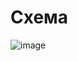 
# Схема
![image](https://github.com/p1petto/Arduino-team/assets/108504552/e32dfce5-837b-4c65-b1fb-cbf7e90557b2)
